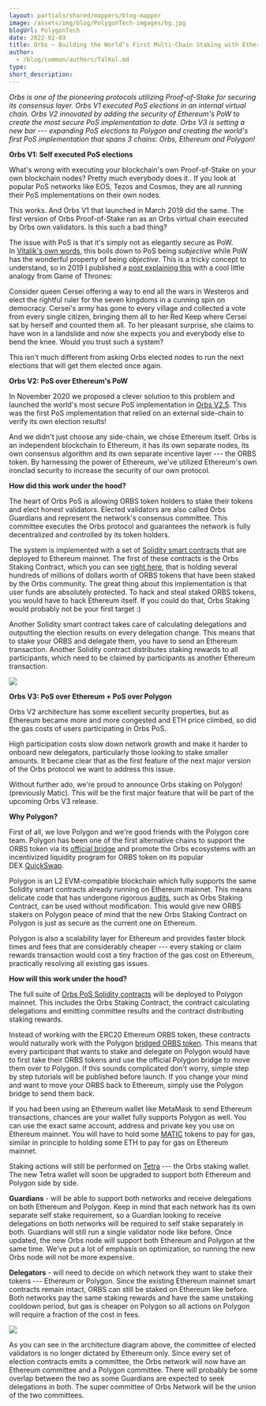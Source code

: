 ```yaml
---
layout: partials/shared/mappers/blog-mapper
image: /assets/img/blog/PolygonTech-imgages/bg.jpg
blogUrl: PolygonTech
date: 2022-02-03
title: Orbs — Building the World’s First Multi-Chain Staking with Ethereum and Polygon
author:
  - /blog/common/authors/TalKol.md
type:
short_description: 
---
```

*Orbs is one of the pioneering protocols utilizing Proof-of-Stake for securing its consensus layer. Orbs V1 executed PoS elections in an internal virtual chain. Orbs V2 innovated by adding the security of Ethereum's PoW to create the most secure PoS implementation to date. Orbs V3 is setting a new bar --- expanding PoS elections to Polygon and creating the world's first PoS implementation that spans 3 chains: Orbs, Ethereum and Polygon!*

<div class='line-separator'> </div>

**Orbs V1: Self executed PoS elections**

What's wrong with executing your blockchain's own Proof-of-Stake on your own blockchain nodes? Pretty much everybody does it.. If you look at popular PoS networks like EOS, Tezos and Cosmos, they are all running their PoS implementations on their own nodes.

This works. And Orbs V1 that launched in March 2019 did the same. The first version of Orbs Proof-of-Stake ran as an Orbs virtual chain executed by Orbs own validators. Is this such a bad thing?

The issue with PoS is that it's simply not as elegantly secure as PoW. In [Vitalik's own words](https://blog.ethereum.org/2014/11/25/proof-stake-learned-love-weak-subjectivity/), this boils down to PoS being *subjective* while PoW has the wonderful property of being *objective*. This is a tricky concept to understand, so in 2019 I published a [post explaining this](https://medium.com/hackernoon/what-game-of-thrones-teaches-us-about-proof-of-stake-don-t-trust-cersei-a9caba418d36) with a cool little analogy from Game of Thrones:

Consider queen Cersei offering a way to end all the wars in Westeros and elect the rightful ruler for the seven kingdoms in a cunning spin on democracy. Cersei's army has gone to every village and collected a vote from every single citizen, bringing them all to her Red Keep where Cersei sat by herself and counted them all. To her pleasant surprise, she claims to have won in a landslide and now she expects you and everybody else to bend the knee. Would you trust such a system?

This isn't much different from asking Orbs elected nodes to run the next elections that will get them elected once again.

**Orbs V2: PoS over Ethereum's PoW**

In November 2020 we proposed a clever solution to this problem and launched the world's most secure PoS implementation in [Orbs V2.5](https://www.orbs.com/white-papers/orbs-pos-v2-the-age-of-guardians/). This was the first PoS implementation that relied on an external side-chain to verify its own election results!

And we didn't just choose any side-chain, we chose Ethereum itself. Orbs is an independent blockchain to Ethereum, it has its own separate nodes, its own consensus algorithm and its own separate incentive layer --- the ORBS token. By harnessing the power of Ethereum, we've utilized Ethereum's own ironclad security to increase the security of our own protocol.

**How did this work under the hood?**

The heart of Orbs PoS is allowing ORBS token holders to stake their tokens and elect honest validators. Elected validators are also called Orbs Guardians and represent the network's consensus committee. This committee executes the Orbs protocol and guarantees the network is fully decentralized and controlled by its token holders.

The system is implemented with a set of [Solidity smart contracts](https://github.com/orbs-network/orbs-ethereum-contracts-v2) that are deployed to Ethereum mainnet. The first of these contracts is the Orbs Staking Contract, which you can see [right here](https://etherscan.io/address/0x01d59af68e2dcb44e04c50e05f62e7043f2656c3), that is holding several hundreds of millions of dollars worth of ORBS tokens that have been staked by the Orbs community. The great thing about this implementation is that user funds are absolutely protected. To hack and steal staked ORBS tokens, you would have to hack Ethereum itself. If you could do that, Orbs Staking would probably not be your first target :)

Another Solidity smart contract takes care of calculating delegations and outputting the election results on every delegation change. This means that to stake your ORBS and delegate them, you have to send an Ethereum transaction. Another Solidity contract distributes staking rewards to all participants, which need to be claimed by participants as another Ethereum transaction.

![](/assets/img/blog/PolygonTech-imgages/image1.png)

**Orbs V3: PoS over Ethereum + PoS over Polygon**

Orbs V2 architecture has some excellent security properties, but as Ethereum became more and more congested and ETH price climbed, so did the gas costs of users participating in Orbs PoS.

High participation costs slow down network growth and make it harder to onboard new delegators, particularly those looking to stake smaller amounts. It became clear that as the first feature of the next major version of the Orbs protocol we want to address this issue.

Without further ado, we're proud to announce Orbs staking on Polygon! (previously Matic). This will be the first major feature that will be part of the upcoming Orbs V3 release.

**Why Polygon?**

First of all, we love Polygon and we're good friends with the Polygon core team. Polygon has been one of the first alternative chains to support the ORBS token via its [official bridge](https://www.orbs.com/how-to-bridge-orbs-tokens-onto-the-polygon-network/) and promote the Orbs ecosystems with an incentivized liquidity program for ORBS token on its popular DEX [QuickSwap](https://www.orbs.com/orbs-is-now-live-on-quickswap/).

Polygon is an L2 EVM-compatible blockchain which fully supports the same Solidity smart contracts already running on Ethereum mainnet. This means delicate code that has undergone rigorous [audits](https://github.com/orbs-network/orbs-staking-contract#security-audit), such as Orbs Staking Contract, can be used without modification. This would give new ORBS stakers on Polygon peace of mind that the new Orbs Staking Contract on Polygon is just as secure as the current one on Ethereum.

Polygon is also a scalability layer for Ethereum and provides faster block times and fees that are considerably cheaper --- every staking or claim rewards transaction would cost a tiny fraction of the gas cost on Ethereum, practically resolving all existing gas issues.

**How will this work under the hood?**

The full suite of [Orbs PoS Solidity contracts](https://github.com/orbs-network/orbs-ethereum-contracts-v2) will be deployed to Polygon mainnet. This includes the Orbs Staking Contract, the contract calculating delegations and emitting committee results and the contract distributing staking rewards.

Instead of working with the ERC20 Ethereum ORBS token, these contracts would naturally work with the Polygon [bridged ORBS token](https://polygonscan.com/token/0x614389eaae0a6821dc49062d56bda3d9d45fa2ff). This means that every participant that wants to stake and delegate on Polygon would have to first take their ORBS tokens and use the official Polygon bridge to move them over to Polygon. If this sounds complicated don't worry, simple step by step tutorials will be published before launch. If you change your mind and want to move your ORBS back to Ethereum, simply use the Polygon bridge to send them back.

If you had been using an Ethereum wallet like MetaMask to send Ethereum transactions, chances are your wallet fully supports Polygon as well. You can use the exact same account, address and private key you use on Ethereum mainnet. You will have to hold some [MATIC](https://coinmarketcap.com/currencies/polygon/) tokens to pay for gas, similar in principle to holding some ETH to pay for gas on Ethereum mainnet.

Staking actions will still be performed on [Tetra](https://staking.orbs.network/#/) --- the Orbs staking wallet. The new Tetra wallet will soon be upgraded to support both Ethereum and Polygon side by side.

**Guardians** - will be able to support both networks and receive delegations on both Ethereum and Polygon. Keep in mind that each network has its own separate self stake requirement, so a Guardian looking to receive delegations on both networks will be required to self stake separately in both. Guardians will still run a single validator node like before. Once updated, the new Orbs node will support both Ethereum and Polygon at the same time. We've put a lot of emphasis on optimization, so running the new Orbs node will not be more expensive.

**Delegators** - will need to decide on which network they want to stake their tokens --- Ethereum or Polygon. Since the existing Ethereum mainnet smart contracts remain intact, ORBS can still be staked on Ethereum like before. Both networks pay the same staking rewards and have the same unstaking cooldown period, but gas is cheaper on Polygon so all actions on Polygon will require a fraction of the cost in fees.

![](/assets/img/blog/PolygonTech-imgages/image2.png)

As you can see in the architecture diagram above, the committee of elected validators is no longer dictated by Ethereum only. Since every set of election contracts emits a committee, the Orbs network will now have an Ethereum committee and a Polygon committee. There will probably be some overlap between the two as some Guardians are expected to seek delegations in both. The super committee of Orbs Network will be the union of the two committees.
